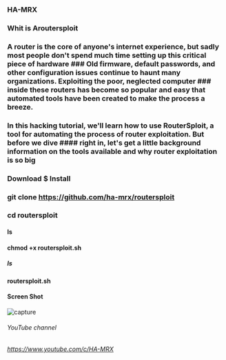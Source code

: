 ### HA-MRX

### Whit is Aroutersploit

### A router is the core of anyone's internet experience, but sadly most people don't spend much time setting up this critical piece of hardware ### Old firmware, default passwords, and other configuration issues continue to haunt many organizations. Exploiting the poor, neglected computer ### inside these routers has become so popular and easy that automated tools have been created to make the process a breeze.
### In this hacking tutorial, we'll learn how to use RouterSploit, a tool for automating the process of router exploitation. But before we dive #### right in, let's get a little background information on the tools available and why router exploitation is so big

### Download $ Install 

### git clone https://github.com/ha-mrx/routersploit

### cd routersploit

#### ls

#### chmod +x routersploit.sh 

##### ls

#### routersploit.sh 

#### Screen Shot


![capture](https://user-images.githubusercontent.com/33704360/37155279-8da70066-22f3-11e8-9d9e-e4843f4d4751.PNG)


###### YouTube channel

###### https://www.youtube.com/c/HA-MRX



